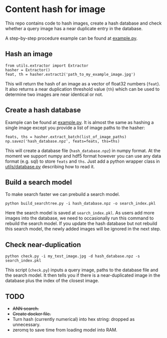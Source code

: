 # Content hash for image
This repo contains code to hash images, create a hash database and check whether a query image has a near duplicate entry in the database.

A step-by-step procedure example can be found at [example.py](example.py).


## Hash an image
```
from utils.extractor import Extractor
hasher = Extractor()
feat, th = hasher.extract2('path_to_my_example_image.jpg')
```

This will return the hash of an image as a vector of float32 numbers (`feat`). It also returns a near duplication threshold value (`th`) which can be used to determine two images are near identical or not.


## Create a hash database
Example can be found at [example.py](example.py). It is almost the same as hashing a single image except you provide a list of image paths to the hasher:

```
feats, ths = hasher.extract_batch(list_of_image_paths)
np.savez('hash_database.npz', feats=feats, ths=ths)
```
This will create a database file (`hash_database.npz`) in numpy format. At the moment we support numpy and hdf5 format however you can use any data format (e.g. sql) to store `feats` and `ths`. Just add a python wrapper class in [utils/database.py](utils/database.py) describing how to read it.


## Build a search model
To make search faster we can prebuild a search model.
```
python build_searchtree.py -i hash_database.npz -o search_index.pkl
```
Here the search model is saved at `search_index.pkl`. As users add more images into the database, we need to occasionally run this command to rebuild the search model. If you update the hash database but not rebuild this search model, the newly added images will be ignored in the next step.


## Check near-duplication
```
python check.py -i my_test_image.jpg -d hash_database.npz -s search_index.pkl
```
This script (`check.py`) inputs a query image, paths to the database file and the search model. It then tells you if there is a near-duplicated image in the database plus the index of the closest image.


## TODO
- <s>ANN search.</s>
- <s>Create docker file.</s>
- Turn hash (currently numerical) into hex string: dropped as unnecessary.
- zeromq to save time from loading model into RAM.
